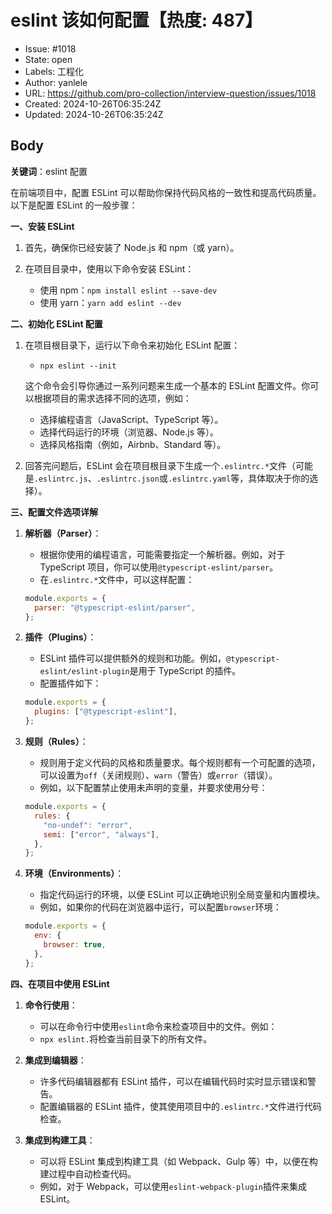 # eslint 该如何配置【热度: 487】

- Issue: #1018
- State: open
- Labels: 工程化
- Author: yanlele
- URL: https://github.com/pro-collection/interview-question/issues/1018
- Created: 2024-10-26T06:35:24Z
- Updated: 2024-10-26T06:35:24Z

## Body

**关键词**：eslint 配置

在前端项目中，配置 ESLint 可以帮助你保持代码风格的一致性和提高代码质量。以下是配置 ESLint 的一般步骤：

**一、安装 ESLint**

1. 首先，确保你已经安装了 Node.js 和 npm（或 yarn）。
2. 在项目目录中，使用以下命令安装 ESLint：

   - 使用 npm：`npm install eslint --save-dev`
   - 使用 yarn：`yarn add eslint --dev`

**二、初始化 ESLint 配置**

1. 在项目根目录下，运行以下命令来初始化 ESLint 配置：

   - `npx eslint --init`

   这个命令会引导你通过一系列问题来生成一个基本的 ESLint 配置文件。你可以根据项目的需求选择不同的选项，例如：

   - 选择编程语言（JavaScript、TypeScript 等）。
   - 选择代码运行的环境（浏览器、Node.js 等）。
   - 选择风格指南（例如，Airbnb、Standard 等）。

2. 回答完问题后，ESLint 会在项目根目录下生成一个`.eslintrc.*`文件（可能是`.eslintrc.js`、`.eslintrc.json`或`.eslintrc.yaml`等，具体取决于你的选择）。

**三、配置文件选项详解**

1. **解析器（Parser）**：

   - 根据你使用的编程语言，可能需要指定一个解析器。例如，对于 TypeScript 项目，你可以使用`@typescript-eslint/parser`。
   - 在`.eslintrc.*`文件中，可以这样配置：

   ```javascript
   module.exports = {
     parser: "@typescript-eslint/parser",
   };
   ```

2. **插件（Plugins）**：

   - ESLint 插件可以提供额外的规则和功能。例如，`@typescript-eslint/eslint-plugin`是用于 TypeScript 的插件。
   - 配置插件如下：

   ```javascript
   module.exports = {
     plugins: ["@typescript-eslint"],
   };
   ```

3. **规则（Rules）**：

   - 规则用于定义代码的风格和质量要求。每个规则都有一个可配置的选项，可以设置为`off`（关闭规则）、`warn`（警告）或`error`（错误）。
   - 例如，以下配置禁止使用未声明的变量，并要求使用分号：

   ```javascript
   module.exports = {
     rules: {
       "no-undef": "error",
       semi: ["error", "always"],
     },
   };
   ```

4. **环境（Environments）**：

   - 指定代码运行的环境，以便 ESLint 可以正确地识别全局变量和内置模块。
   - 例如，如果你的代码在浏览器中运行，可以配置`browser`环境：

   ```javascript
   module.exports = {
     env: {
       browser: true,
     },
   };
   ```

**四、在项目中使用 ESLint**

1. **命令行使用**：

   - 可以在命令行中使用`eslint`命令来检查项目中的文件。例如：
   - `npx eslint.`将检查当前目录下的所有文件。

2. **集成到编辑器**：

   - 许多代码编辑器都有 ESLint 插件，可以在编辑代码时实时显示错误和警告。
   - 配置编辑器的 ESLint 插件，使其使用项目中的`.eslintrc.*`文件进行代码检查。

3. **集成到构建工具**：
   - 可以将 ESLint 集成到构建工具（如 Webpack、Gulp 等）中，以便在构建过程中自动检查代码。
   - 例如，对于 Webpack，可以使用`eslint-webpack-plugin`插件来集成 ESLint。

